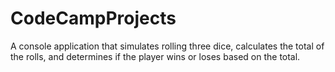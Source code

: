 # CodeCampProjects
A console application that simulates rolling three dice, calculates the total of the rolls, and determines if the player wins or loses based on the total.

